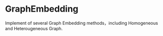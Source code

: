 # GraphEmbedding
Implement of several Graph Embedding methods，including Homogeneous and Heterougeneous Graph.
